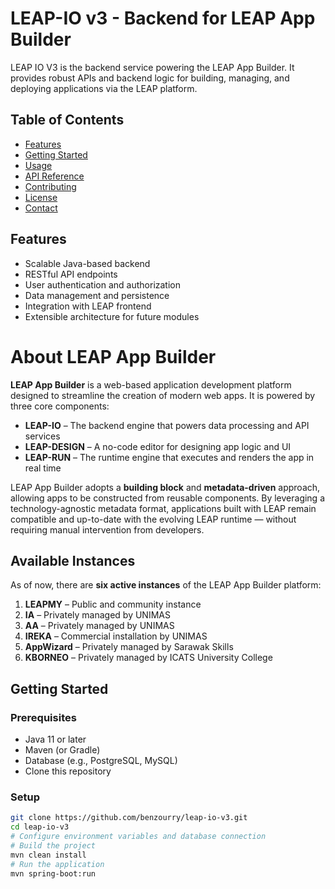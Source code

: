 # LEAP-IO v3 - Backend for LEAP App Builder

LEAP IO V3 is the backend service powering the LEAP App Builder. It provides robust APIs and backend logic for building, managing, and deploying applications via the LEAP platform.

## Table of Contents

- [Features](#features)
- [Getting Started](#getting-started)
- [Usage](#usage)
- [API Reference](#api-reference)
- [Contributing](#contributing)
- [License](#license)
- [Contact](#contact)

## Features

- Scalable Java-based backend
- RESTful API endpoints
- User authentication and authorization
- Data management and persistence
- Integration with LEAP frontend
- Extensible architecture for future modules

# About LEAP App Builder

**LEAP App Builder** is a web-based application development platform designed to streamline the creation of modern web apps. It is powered by three core components:

- **LEAP-IO** – The backend engine that powers data processing and API services  
- **LEAP-DESIGN** – A no-code editor for designing app logic and UI  
- **LEAP-RUN** – The runtime engine that executes and renders the app in real time

LEAP App Builder adopts a **building block** and **metadata-driven** approach, allowing apps to be constructed from reusable components. By leveraging a technology-agnostic metadata format, applications built with LEAP remain compatible and up-to-date with the evolving LEAP runtime — without requiring manual intervention from developers.

## Available Instances

As of now, there are **six active instances** of the LEAP App Builder platform:

1. **LEAPMY** – Public and community instance  
2. **IA** – Privately managed by UNIMAS  
3. **AA** – Privately managed by UNIMAS  
4. **IREKA** – Commercial installation by UNIMAS  
5. **AppWizard** – Privately managed by Sarawak Skills  
6. **KBORNEO** – Privately managed by ICATS University College


## Getting Started

### Prerequisites

- Java 11 or later
- Maven (or Gradle)
- Database (e.g., PostgreSQL, MySQL)
- Clone this repository

### Setup

```bash
git clone https://github.com/benzourry/leap-io-v3.git
cd leap-io-v3
# Configure environment variables and database connection
# Build the project
mvn clean install
# Run the application
mvn spring-boot:run
